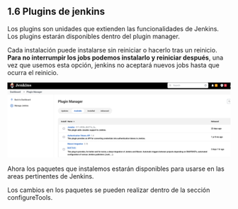 ## 1.6 Plugins de jenkins

Los plugins son unidades que extienden las funcionalidades de Jenkins.
Los plugins estarán disponibles dentro del plugin manager.

Cada instalación puede instalarse sin reiniciar o hacerlo tras un
reinicio. **Para no interrumpir los jobs podemos instalarlo y reiniciar
después**, una vez que usemos esta opción, jenkins no aceptará nuevos
jobs hasta que ocurra el reinicio.

![image](Notes/Jenkins/img/PluginsJenkins.png)

Ahora los paquetes que instalemos estarán disponibles para usarse en las
areas pertinentes de Jenkins.

Los cambios en los paquetes se pueden realizar dentro de la sección
configureTools.

